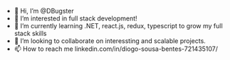 - 👋 Hi, I’m @DBugster
- 👀 I’m interested in full stack development!
- 🌱 I’m currently learning .NET, react.js, redux, typescript to grow my full stack skills
- 💞️ I’m looking to collaborate on interessting and scalable projects.
- 📫 How to reach me linkedin.com/in/diogo-sousa-bentes-721435107/

<!---
DBugster/DBugster is a ✨ special ✨ repository because its `README.md` (this file) appears on your GitHub profile.
You can click the Preview link to take a look at your changes.
--->
